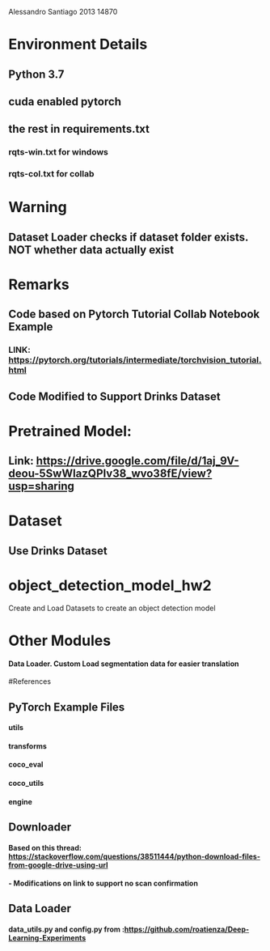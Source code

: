 Alessandro Santiago
2013 14870

# Environment Details
## Python 3.7
## cuda enabled pytorch
## the rest in requirements.txt
### rqts-win.txt for windows
### rqts-col.txt for collab
## 

# Warning
## Dataset Loader checks if dataset folder exists. NOT whether data actually exist

# Remarks
## Code based on Pytorch Tutorial Collab Notebook Example
### LINK: https://pytorch.org/tutorials/intermediate/torchvision_tutorial.html

## Code Modified to Support Drinks Dataset

# Pretrained Model: 
## Link: https://drive.google.com/file/d/1aj_9V-deou-5SwWIazQPIv38_wvo38fE/view?usp=sharing
# Dataset
## Use Drinks Dataset

# object_detection_model_hw2
Create and Load Datasets to create an object detection model



# Other Modules
#### Data Loader. Custom Load segmentation data for easier translation

#References
## PyTorch Example Files
#### utils
#### transforms
#### coco_eval
#### coco_utils
#### engine

## Downloader
#### Based on this thread: https://stackoverflow.com/questions/38511444/python-download-files-from-google-drive-using-url
#### - Modifications on link to support no scan confirmation

## Data Loader
#### data_utils.py and config.py from :https://github.com/roatienza/Deep-Learning-Experiments


